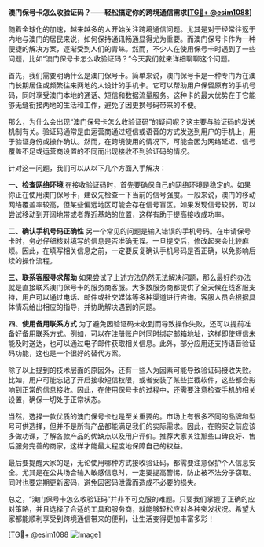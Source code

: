 **澳门保号卡怎么收验证码？——轻松搞定你的跨境通信需求[[TG💪+ @esim1088](https://t.me/s/esim1088)]**

随着全球化的加速，越来越多的人开始关注跨境通信问题。尤其是对于经常往返于内地与澳门的居民来说，如何保持通讯畅通显得尤为重要。而澳门保号卡作为一种便捷的解决方案，逐渐受到人们的青睐。然而，不少人在使用保号卡时遇到了一些问题，比如“澳门保号卡怎么收验证码？”今天我们就来详细聊聊这个问题。

首先，我们需要明确什么是澳门保号卡。简单来说，澳门保号卡是一种专门为在澳门长期居住或频繁往来两地的人设计的手机卡。它可以帮助用户保留原有的手机号码，同时享受澳门本地的通话、短信和数据流量服务。这种卡的最大优势在于它能够无缝衔接两地的生活和工作，避免了因更换号码带来的不便。

那么，为什么会出现“澳门保号卡怎么收验证码”的疑问呢？这主要与验证码的发送机制有关。验证码通常是由运营商通过短信或语音的方式发送到用户的手机上，用于验证身份或操作确认。然而，在跨境使用的情况下，可能会因为网络延迟、信号覆盖不足或运营商设置的不同而出现接收不到验证码的情况。

针对这一问题，我们可以从以下几个方面入手解决：

**一、检查网络环境**
在接收验证码时，首先要确保自己的网络环境是稳定的。如果你正在使用澳门保号卡，建议先检查一下当前的信号强度。一般来说，澳门的移动网络覆盖率较高，但某些偏远地区可能会存在信号盲区。如果发现信号较弱，可以尝试移动到开阔地带或者靠近基站的位置，这样有助于提高接收成功率。

**二、确认手机号码正确性**
另一个常见的问题是输入错误的手机号码。在申请保号卡时，务必仔细核对填写的信息是否准确无误。一旦提交后，修改起来会比较麻烦。因此，在填写相关信息之前，一定要反复确认手机号码是否正确，以免影响后续的操作流程。

**三、联系客服寻求帮助**
如果尝试了上述方法仍然无法解决问题，那么最好的办法就是直接联系澳门保号卡的服务商客服。大多数服务商都提供了全天候在线客服支持，用户可以通过电话、邮件或社交媒体等多种渠道进行咨询。客服人员会根据具体情况给出相应的指导，并协助解决遇到的问题。

**四、使用备用联系方式**
为了避免因验证码未收到而导致操作失败，还可以提前准备好备用联系方式。例如，可以在注册账户时同时绑定邮箱地址，这样即使短信未能及时送达，也可以通过电子邮件获取相关信息。此外，部分应用还支持语音验证码功能，这也是一个很好的替代方案。

除了以上提到的技术层面的原因外，还有一些人为因素可能导致验证码接收失败。比如，用户可能忘记了开启接收短信权限，或者安装了某些拦截软件，这些都会影响到正常的信息接收。因此，在使用保号卡的过程中，还需要注意检查手机的相关设置，确保一切处于正常状态。

当然，选择一款优质的澳门保号卡也是至关重要的。市场上有很多不同的品牌和型号可供选择，但并不是所有产品都能满足我们的实际需求。因此，在购买之前应该多做功课，了解各款产品的优缺点以及用户评价。推荐大家关注那些口碑良好、售后服务完善的商家，这样才能最大程度地保障自己的权益。

最后要提醒大家的是，无论使用哪种方式接收验证码，都需要注意保护个人信息安全。尤其是在公共场合输入敏感信息时，一定要提高警惕，防止被不法分子窃取。同时也要定期更新密码，避免因密码泄露而造成不必要的损失。

总之，“澳门保号卡怎么收验证码”并非不可克服的难题。只要我们掌握了正确的应对策略，并且选择了合适的工具和服务商，就能够轻松应对各种突发状况。希望大家都能顺利享受到跨境通信带来的便利，让生活变得更加丰富多彩！

[[TG💪+ @esim1088](https://t.me/s/esim1088) ![Image](https://i.postimg.cc/4NQfJmqS/Snipaste-2025-05-13-00-14-12.png)]